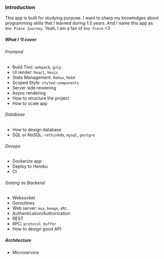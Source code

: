 ### Introduction

This app is built for studying purpose. I want to sharp my knowledges about programming skills that I learned during 1.5 years. And I name this app as `One Piece Journey`. Yeah, I am a fan of `One Piece` <3

##### What I 'll cover

###### Frontend
- Build Tool: `webpack`, `gulp`
- UI render: `React`, `Veujs`
- State Management: `Redux`, `MobX`
- Scoped Style: `styled-components`
- Server side rendering
- Async rendering
- How to structure the project
- How to scale app

###### Database
- How to design database
- SQL or NoSQL: `rethinkdb`, `mysql`, `postgre`

###### Devops
- Dockerize app
- Deploy to Heroku
- CI

###### Golang as Backend
- Websocket
- Goroutines
- Web server: `mux`, `beego`, etc..
- Authentication/Authorization
- REST
- RPC: `protocol buffer`
- How to design good API


##### Architecture
- Microservice

